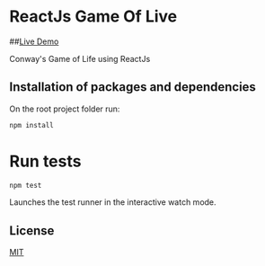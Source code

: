 # ReactJs Game Of Live
##[Live Demo](https://lester-burciaga.github.io/game-of-life/)

Conway's Game of Life using ReactJs

## Installation of packages and dependencies 

On the root project folder run:

```bash
npm install
```
# Run tests

```bash
npm test
```
Launches the test runner in the interactive watch mode.


## License

[MIT](https://choosealicense.com/licenses/mit/)

